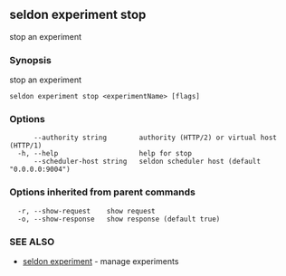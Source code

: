 ## seldon experiment stop

stop an experiment

### Synopsis

stop an experiment

```
seldon experiment stop <experimentName> [flags]
```

### Options

```
      --authority string        authority (HTTP/2) or virtual host (HTTP/1)
  -h, --help                    help for stop
      --scheduler-host string   seldon scheduler host (default "0.0.0.0:9004")
```

### Options inherited from parent commands

```
  -r, --show-request    show request
  -o, --show-response   show response (default true)
```

### SEE ALSO

* [seldon experiment](seldon_experiment.md)	 - manage experiments

